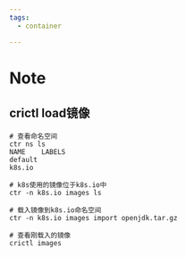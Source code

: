 ```yaml
---
tags:
  - container

---
```


# Note

## crictl load镜像

```shell
# 查看命名空间
ctr ns ls
NAME    LABELS 
default        
k8s.io 

# k8s使用的镜像位于k8s.io中
ctr -n k8s.io images ls

# 载入镜像到k8s.io命名空间
ctr -n k8s.io images import openjdk.tar.gz 

# 查看刚载入的镜像
crictl images
```
